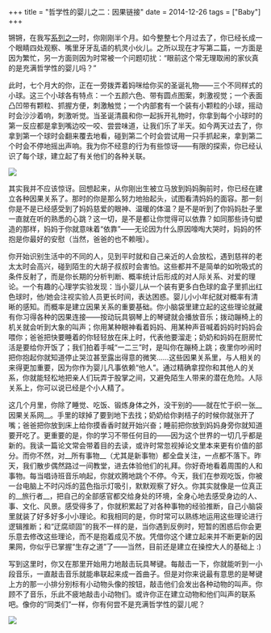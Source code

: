 +++
title = "哲学性的婴儿之二：因果链接"
date = 2014-12-26
tags = ["Baby"]
+++

<!-- ---
date: '2014-12-26'
title: 哲学性的婴儿之二：因果链接
categories: zh
tags:
- baby
comments: true
--- -->


锵锵，在我写[系列之一](/cn/2014/05/27/哲学性的婴儿一婴儿并非弱弱的人类/)时，你刚刚半个月。如今整整七个月过去了，你已经长成一个眼睛四处观察、嘴里牙牙乱语的机灵小伙儿。之所以现在才写第二篇，一方面是因为繁忙，另一方面则因为时常被一个问题叨扰：“眼前这个常无理取闹的家伙真的是充满哲学性的婴儿吗？”

<!--more-->

此时，七个月大的你，正在一旁拨弄着妈咪给你买的圣诞礼物——三个不同样式的小球。这三个小球各有特点：一个五颜六色、带有圆点图案，刺激视觉；一个表面凸凹带有颗粒、抓握方便，刺激触觉；一个内部套有一个装有小颗粒的小球，摇动时会沙沙着响，刺激听觉。当圣诞清晨和你一起拆开礼物时，你拿到每个小球时的第一反应都是拿到嘴边咬一咬、尝尝味道，让我们乐了半天。如今两天过去了，你拿到第一个球时会翻来覆去地看，碰到第二个时会尝试用一只手抓起来，拿到第二个时会不停地摇出声响。我为你不经意的行为有些惊讶——有限的探索，你已经认识了每个球，建立起了有关他们的各种关联。

![](http://ecx.images-amazon.com/images/I/81paItJgAVL._SL1500_.jpg)

其实我并不应该惊讶。回想起来，从你刚出生被立马放到妈妈胸前时，你已经在建立各种因果关系了。那时的你是那么努力地抬起头，试图看清妈妈的面容。那一刻你是不是已经感受到了妈妈慈爱的眼神、温暖的体温？是不是听到了你妈妈肚子里一直就在听的熟悉的心跳？这一切，是不是都让你觉得可以依靠？如同那些诗句塑造的那样，妈妈于你就意味着“依靠”——无论因为什么原因嚎啕大哭时，妈妈的怀抱是你最好的安慰（当然，爸爸的也不赖哦）。

你开始识别生活中的不同的人，见到平时就和自己亲近的人会放松，遇到慈祥的老太太时会高兴，碰到陌生的大胡子叔叔时会害怕。这些都并不是简单的如吮吸式的条件反射了，而是你长期的分析判断、概率统计后形成的对人际关系、对爱的理论。一个有趣的心理学实验发现：当小婴儿从一个装有更多白色球的盒子里抓出红色球时，他/她会注视实验人员更长时间，表达困惑。婴儿小小年纪就对概率有清晰的感知。而概率是建立因果关系的重要基础。你小脑袋里建立起的这些理论就藏有你习得各种的因果连接——按动玩具钢琴上的琴键就会播放音乐；拨动蹦椅上的机关就会听到大象的叫声；你用某种眼神看着妈妈、用某种声音喊着妈妈时妈妈会喂你；爸爸把快要睡着的你轻轻放在床上时，代表他要溜走；奶奶和妈妈在厨房忙活是要给你开饭了；我们拍着手喊“一二三”时，是叫你在蹦椅上跳；夜里你吵闹时把你抱起你就知道停止哭泣甚至露出得意的微笑……这些因果关系里，与人相关的来得更加重要，因为你作为婴儿凡事依赖“他人”。通过精确拿捏你和其他人的关系，你就能轻松地把亲人们玩弄于股掌之间，又避免陌生人带来的潜在危险。人际关系上，你可以说已经是个小人精了。

这几个月里，你除了睡觉、吃饭、锻炼身体之外，没干别的——就在忙于织一张__因果关系网__。手里的球掉了要到地下去找；奶奶给你剥桔子的时候你就张开了嘴；爸爸把你放到床上给你摸香香时就开始兴奋；睡前把你放到妈妈身旁你就知道要开吃了。更重要的是，你的学习不带任何目的——因为这个世界的一切几乎都是新的。我读一篇论文常会带着目的去读，或许时常忽视掉论文里本来更有价值的部分。而你不然，对__所有事物__（尤其是新事物）都全盘关注，一点都不落下。昨天，我们散步偶然路过一间教堂，进去体验他们的礼拜。你好奇地看着周围的人和事物。每当唱诗班音乐响起，你就欢腾地跳个不停。今天，我们在参观吃饭，你被一台电脑上不时闪烁的蓝色指示灯吸引，默默观察了好久。你其实就像是一位真正的__旅行者__，把自己的全部感官都交给身处的环境，全身心地去感受身边的人、事、文化、风景。感受得多了，你就积累起了对各种事物的经验推断，自己小脑袋里就装了好多好多小小理论。和我相同的是，你时常可以熟练地运用这些理论进行逻辑推断；和“迂腐顽固”的我不一样的是，当你遇到反例时，短暂的困惑后你会更乐意去修改这些理论，而不是抱着成见不放。凭借你这个建立起来并不断更新的因果网，你似乎已掌握“生存之道”了——当然，目前还是建立在操控大人的基础上 :)

写到这里时，你又在那里开始用力地敲击玩具琴键。每敲击一下，你就能听到一小段音乐，一直敲击音乐就能串联起来成一首曲子。但是对你来说最有意思的是琴键上方的那一小排分别标有小动物头像的按钮，敲击他们会发出各种动物的叫声。你顾不了音乐，乐此不疲地敲击小动物们。或许你正在建立动物和他们叫声的联系吧。像你的“同类们”一样，你有何尝不是充满哲学性的婴儿呢？

![](http://meefen.github.io/assets/babypiano.jpg)
